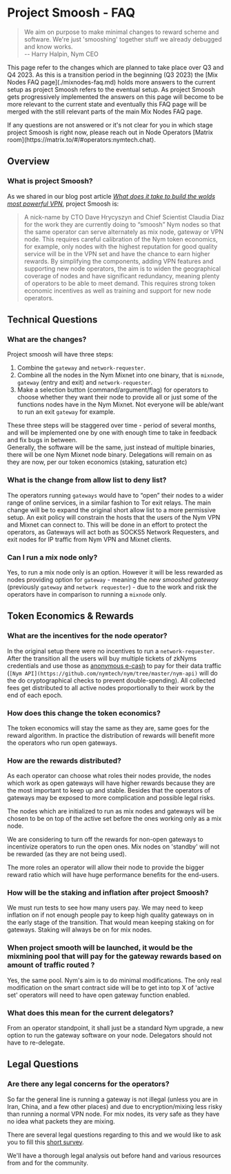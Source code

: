 # Project Smoosh - FAQ

> We aim on purpose to make minimal changes to reward scheme and software. We're just 'smooshing' together stuff we already debugged and know works.  
> -- Harry Halpin,  Nym CEO
<p>
This page refer to the changes which are planned to take place over Q3 and Q4 2023. As this is a transition period in the beginning (Q3 2023) the [Mix Nodes FAQ page](./mixnodes-faq.md) holds more answers to the current setup as project Smoosh refers to the eventual setup. As project Smoosh gets progressively implemented the answers on this page will become to be more relevant to the current state and eventually this FAQ page will be merged with the still relevant parts of the main Mix Nodes FAQ page. 
</p>
If any questions are not answered or it's not clear for you in which stage project Smoosh is right now, please reach out in Node Operators [Matrix room](https://matrix.to/#/#operators:nymtech.chat).

## Overview

### What is project Smoosh?

As we shared in our blog post article [*What does it take to build the wolds most powerful VPN*](https://blog.nymtech.net/what-does-it-take-to-build-the-worlds-most-powerful-vpn-d351a76ec4e6), project Smoosh is:  

> A nick-name by CTO Dave Hrycyszyn and Chief Scientist Claudia Diaz for the work they are currently doing to “smoosh” Nym nodes so that the same operator can serve alternately as mix node, gateway or VPN node. This requires careful calibration of the Nym token economics, for example, only nodes with the highest reputation for good quality service will be in the VPN set and have the chance to earn higher rewards.
> By simplifying the components, adding VPN features and supporting new node operators, the aim is to widen the geographical coverage of nodes and have significant redundancy, meaning plenty of operators to be able to meet demand. This requires strong token economic incentives as well as training and support for new node operators.
## Technical Questions

### What are the changes?

Project smoosh will have three steps:

1. Combine the `gateway` and `network-requester`.
2. Combine all the nodes in the Nym Mixnet into one binary, that is `mixnode`, `gateway` (entry and exit) and `network-requester`.
3. Make a selection button (command/argument/flag) for operators to choose whether they want their node to provide all or just some of the functions nodes have in the Nym Mixnet. Not everyone will be able/want to run an exit `gateway` for example.

These three steps will be staggered over time - period of several months, and will be implemented one by one with enough time to take in feedback and fix bugs in between.  
Generally, the software will be the same, just instead of multiple binaries, there will be one Nym Mixnet node binary. Delegations will remain on as they are now, per our token economics (staking, saturation etc)

### What is the change from allow list to deny list?

The operators running `gateways` would have to “open” their nodes to a wider range of online services, in a similar fashion to Tor exit relays. The main change will be to expand the original short allow list to a more permissive setup. An exit policy will constrain the hosts that the users of the Nym VPN and Mixnet can connect to. This will be done in an effort to protect the operators, as Gateways will act both as SOCKS5 Network Requesters, and exit nodes for IP traffic from Nym VPN and Mixnet clients.

### Can I run a mix node only?

Yes, to run a mix node only is an option. However it will be less rewarded as nodes providing option for `gateway` - meaning the *new smooshed gateway* (previously `gateway` and `network requester`) - due to the work and risk the operators have in comparison to running a `mixnode` only.

## Token Economics & Rewards

### What are the incentives for the node operator?

In the original setup there were no incentives to run a `network-requester`. After the transition all the users will buy multiple tickets of zkNyms credentials and use those as [anonymous e-cash](https://arxiv.org/abs/2303.08221) to pay for their data traffic (`[Nym API](https://github.com/nymtech/nym/tree/master/nym-api)` will do the do cryptographical checks to prevent double-spending). All collected fees get distributed to all active nodes proportionally to their work by the end of each epoch.

### How does this change the token economics?

The token economics will stay the same as they are, same goes for the reward algorithm. In practice the distribution of rewards will benefit more the operators who run open gateways.

### How are the rewards distributed?

As each operator can choose what roles their nodes provide, the nodes which work as open gateways will have higher rewards because they are the most important to keep up and stable. Besides that the operators of gateways may be exposed to more complication and possible legal risks.

The nodes which are initialized to run as mix nodes and gateways will be chosen to be on top of the active set before the ones working only as a mix node. 

We are considering to turn off the rewards for non-open gateways to incentivize operators to run the open ones. Mix nodes on 'standby' will not be rewarded (as they are not being used). 

The more roles an operator will allow their node to provide the bigger reward ratio which will have huge performance benefits for the end-users.


### How will be the staking and inflation after project Smoosh?

We must run tests to see how many users pay. We may need to keep inflation on if not enough people pay to keep high quality gateways on in the early stage of the transition. That would mean keeping staking on for gateways. Staking will always be on for mix nodes.

### When project smooth will be launched, it would be the mixmining pool that will pay for the gateway rewards based on amount of traffic routed ?

Yes, the same pool. Nym's aim is to do minimal modifications. The only real modification on the smart contract side will be to get into top X of 'active set' operators will need to have open gateway function enabled.

### What does this mean for the current delegators?

From an operator standpoint, it shall just be a standard Nym upgrade, a new option to run the gateway software on your node. Delegators should not have to re-delegate.

## Legal Questions

### Are there any legal concerns for the operators?

So far the general line is running a gateway is not illegal (unless you are in Iran, China, and a few other places) and due to encryption/mixing less risky than running a normal VPN node. For mix nodes, its very safe as they have no idea what packets they are mixing.  

There are several legal questions regarding to this and we would like to ask you to fill this [short survey](https://nymtech.typeform.com/exitnode).

We'll have a thorough legal analysis out before hand and various resources from and for the community. <!-- which we started to gather in the [Community Legal Forum](../legal/legal-forum.md). Uncomment when the legal forum get's merged -->

